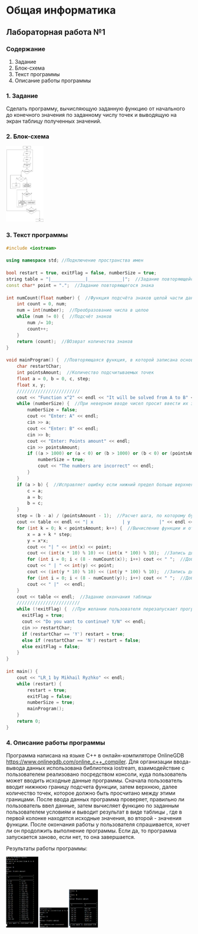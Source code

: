 # Общая информатика

## Лабораторная работа №1

### Содержание

1. Задание
2. Блок-схема
3. Текст программы
4. Описание работы программы

### 1. Задание

Сделать программу, вычисляющую заданную функцию от начального до конечного значения по заданному числу точек и выводящую на экран таблицу полученных значений.

### 2. Блок-схема

<img src="./Files/Untitled Diagram.jpg" style="zoom:20%" />

### 3. Текст программы

```c++
#include <iostream>

using namespace std; //Подключение пространства имен

bool restart = true, exitFlag = false, numberSize = true;
string table = "|_____________|_____________|";  //Задание повторяющейся строки
const char* point = ".";  //Задание повторяющегося знака

int numCount(float number) {  //Функция подсчёта знаков целой части данного числа
    int count = 0, num;
    num = int(number);  //Преобразование числа в целое
	while (num != 0) {  //Подсчёт знаков
	    num /= 10;
	    count++;
	}
	return (count);  //ВОзврат количества знаков
}

void mainProgram() {  //Повторяющаяся функция, в которой записана основная программа
	char restartChar;
	int pointsAmount;  //Количество подсчитываемых точек
	float a = 0, b = 0, c, step;
	float x, y;
	////////////////////////
	cout << "Function x^2" << endl << "It will be solved from A to B" << endl;
	while (numberSize) {  //При неверном вводе чисел просит ввести их заново
	    numberSize = false;
	    cout << "Enter: A" << endl;
	    cin >> a;
        cout << "Enter: B" << endl;
	    cin >> b;
	    cout << "Enter: Points amount" << endl;
	    cin >> pointsAmount;
	    if ((a > 1000) or (a < 0) or (b > 1000) or (b < 0) or (pointsAmount > 500) or (a == b)) {
	        numberSize = true;
	        cout << "The numbers are incorrect" << endl;
	    }
	}
	if (a > b) {  //Исправляет ошибку если нижний предел больше верхнего
		c = a;
		a = b;
		b = c;
	}
	step = (b - a) / (pointsAmount - 1);  //Расчет шага, по которому будет считаться функция
	cout << table << endl << "| x           | y           |" << endl << table << endl; //Задание шапки таблицы
	for (int k = 0; k < pointsAmount; k++) {  //Вычисление функции и отрисовка таблицы
	    x = a + k * step;
		y = x*x;
		cout << "| " << int(x) << point;
		cout << (int(x * 10) % 10) << (int(x * 100) % 10);  //Запись двух знаков после запятой
		for (int i = 0; i < (8 - numCount(x)); i++) cout << " ";  //Добор пробелов, чтобы таблица была ровной
		cout << " | " << int(y) << point;
		cout << (int(y * 10) % 10) << (int(y * 100) % 10);  //Запись двух знаков после запятой
		for (int i = 0; i < (8 - numCount(y)); i++) cout << " ";  //Добор пробелов, чтобы таблица была ровной
		cout << " |"  << endl;
	}
	cout << table << endl;  //Задание окончания таблицы
	////////////////////////
	while (!exitFlag) {  //При желании пользователя перезапускает программу
	  exitFlag = true;
	  cout << "Do you want to continue? Y/N" << endl;
	  cin >> restartChar;
      if (restartChar == 'Y') restart = true;
	  else if (restartChar == 'N') restart = false;
	  else exitFlag = false;
	}
}

int main() {
	cout << "LR_1 by Mikhail Ryzhko" << endl;
	while (restart) {
	    restart = true;
	    exitFlag = false;
	    numberSize = true;
	    mainProgram();
	}
	return 0;
}
```

### 4. Описание работы программы

Программа написана на языке C++ в онлайн-компиляторе OnlineGDB <https://www.onlinegdb.com/online_c++_compiler>. Для организации ввода-вывода данных использована библиотека iostream, взаимодействие с пользователем реализовано посредством консоли, куда пользователь может вводить исходные данные программы. Сначала пользователь вводит нижнюю границу подсчета функции, затем верхнюю, далее количество точек, которое должно быть просчитано между этими границами. После ввода данных программа проверяет, правильно ли пользователь ввел данные, затем вычисляет функцию по заданным пользователем условиям и выводит результат в виде таблицы , где в первой колонке находятся исходные значения, во второй - значения функции. После окончания работы у пользователя спрашивается, хочет ли он продолжить выполнение программы. Если да, то программа запускается заново, если нет, то она завершается.

Результаты работы программы:

<img src="./Files/Sc1.png" style="zoom:20%" />
<img src="./Files/Sc2.png" style="zoom:20%" />
<img src="./Files/Sc3.png" style="zoom:20%" />

